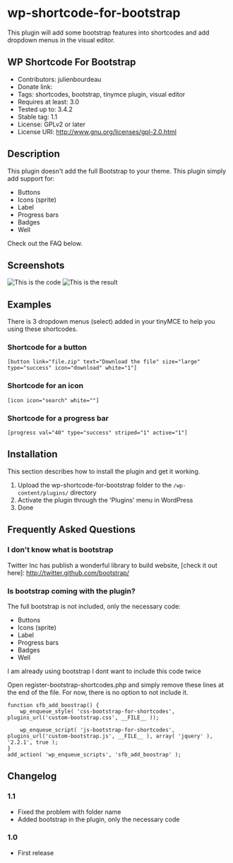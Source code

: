 wp-shortcode-for-bootstrap
==========================

This plugin will add some bootstrap features into shortcodes and add dropdown menus in the visual editor.

WP Shortcode For Bootstrap
--------------------------

* Contributors: julienbourdeau
* Donate link: 
* Tags: shortcodes, bootstrap, tinymce plugin, visual editor
* Requires at least: 3.0
* Tested up to: 3.4.2
* Stable tag: 1.1
* License: GPLv2 or later
* License URI: http://www.gnu.org/licenses/gpl-2.0.html


Description
-----------

This plugin doesn't add the full Bootstrap to your theme. This plugin simply add support for:
* Buttons
* Icons (sprite)
* Label
* Progress bars
* Badges
* Well

Check out the FAQ below.

Screenshots
-----------

![This is the code](http://demo.sigerr.org/wp-shortcode-for-bootstrap/back-end.png "The shortcodes")
![This is the result](http://demo.sigerr.org/wp-shortcode-for-bootstrap/front-end.png "The result")

Examples
--------

There is 3 dropdown menus (select) added in your tinyMCE to help you using these shortcodes.

### Shortcode for a  button
	[button link="file.zip" text="Download the file" size="large" type="success" icon="download" white="1"]

### Shortcode for an icon
	[icon icon="search" white=""]

### Shortcode for a progress bar
	[progress val="40" type="success" striped="1" active="1"]


Installation
------------
This section describes how to install the plugin and get it working.


1. Upload the wp-shortcode-for-bootstrap folder to the `/wp-content/plugins/` directory
1. Activate the plugin through the 'Plugins' menu in WordPress
1. Done

Frequently Asked Questions
--------------------------

### I don't know what is bootstrap

Twitter Inc has publish a wonderful library to build website, [check it out here]: http://twitter.github.com/bootstrap/

### Is bootstrap coming with the plugin?

The full bootstrap is not included, only the necessary code:
* Buttons
* Icons (sprite)
* Label
* Progress bars
* Badges
* Well


I am already using bootstrap I dont want to include this code twice

Open register-bootstrap-shortcodes.php and simply remove these lines at the end of the file.
For now, there is no option to not include it.

	function sfb_add_boostrap() {
	    wp_enqueue_style( 'css-bootstrap-for-shortcodes', plugins_url('custom-bootstrap.css', __FILE__ ));

	    wp_enqueue_script( 'js-bootstrap-for-shortcodes', plugins_url('custom-bootstrap.js', __FILE__ ), array( 'jquery' ), '2.2.1', true );
	}
	add_action( 'wp_enqueue_scripts', 'sfb_add_boostrap' );


Changelog
---------

### 1.1 
* Fixed the problem with folder name
* Added bootstrap in the plugin, only the necessary code

### 1.0
* First release

